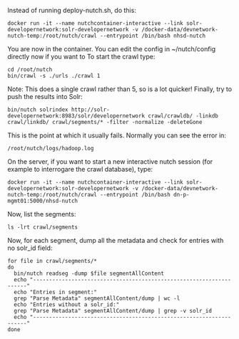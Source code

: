 Instead of running deploy-nutch.sh, do this:

```
docker run -it --name nutchcontainer-interactive --link solr-developernetwork:solr-developernetwork -v /docker-data/devnetwork-nutch-temp:/root/nutch/crawl --entrypoint /bin/bash nhsd-nutch
```

You are now in the container.
You can edit the config in ~/nutch/config directly now if you want to
To start the crawl type:

```
cd /root/nutch
bin/crawl -s ./urls ./crawl 1
```

Note: This does a single crawl rather than 5, so is a lot quicker!
Finally, try to push the results into Solr:

```
bin/nutch solrindex http://solr-developernetwork:8983/solr/developernetwork crawl/crawldb/ -linkdb crawl/linkdb/ crawl/segments/* -filter -normalize -deleteGone
```

This is the point at which it usually fails.
Normally you can see the error in:

```
/root/nutch/logs/hadoop.log
```


On the server, if you want to start a new interactive nutch session (for example to interrogare the crawl database), type:

```
docker run -it --name nutchcontainer-interactive --link solr-developernetwork:solr-developernetwork -v /docker-data/devnetwork-nutch-temp:/root/nutch/crawl --entrypoint /bin/bash dn-p-mgmt01:5000/nhsd-nutch
```

Now, list the segments:

```
ls -lrt crawl/segments
```

Now, for each segment, dump all the metadata and check for entries with no solr_id field:

```
for file in crawl/segments/*
do
  bin/nutch readseg -dump $file segmentAllContent
  echo "--------------------------------------------------------------------"
  echo "Entries in segment:"
  grep "Parse Metadata" segmentAllContent/dump | wc -l
  echo "Entries without a solr_id:"
  grep "Parse Metadata" segmentAllContent/dump | grep -v solr_id
  echo "--------------------------------------------------------------------"
done
```


